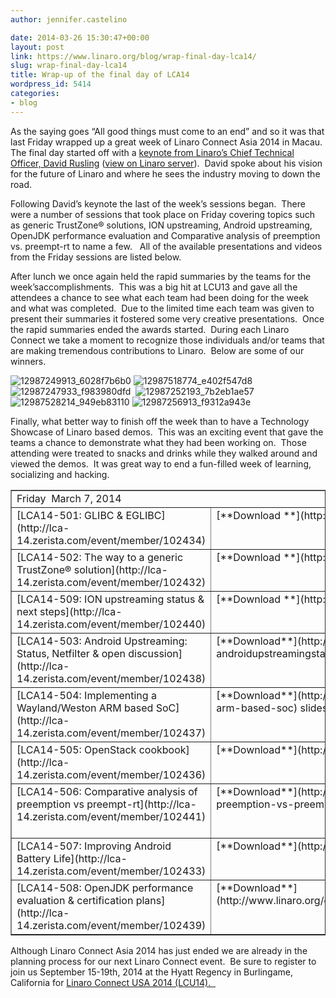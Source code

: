 ```yaml
---
author: jennifer.castelino

date: 2014-03-26 15:30:47+00:00
layout: post
link: https://www.linaro.org/blog/wrap-final-day-lca14/
slug: wrap-final-day-lca14
title: Wrap-up of the final day of LCA14
wordpress_id: 5414
categories:
- blog
---
```





As the saying goes “All good things must come to an end” and so it was that last Friday wrapped up a great week of Linaro Connect Asia 2014 in Macau.  The final day started off with a [keynote from Linaro’s Chief Technical Officer, David Rusling](https://www.youtube.com/watch?v=AQRVNO4NEaM) ([view on Linaro server](http://people.linaro.org/linaro-connect/lca14/videos/03-07-Friday/Keynote-%20David%20Rusling.mp4)).  David spoke about his vision for the future of Linaro and where he sees the industry moving to down the road.




Following David’s keynote the last of the week’s sessions began.  There were a number of sessions that took place on Friday covering topics such as generic TrustZone® solutions, ION upstreaming, Android upstreaming, OpenJDK performance evaluation and Comparative analysis of preemption vs. preempt-rt to name a few.   All of the available presentations and videos from the Friday sessions are listed below.




After lunch we once again held the rapid summaries by the teams for the week’saccomplishments.  This was a big hit at LCU13 and gave all the attendees a chance to see what each team had been doing for the week and what was completed.  Due to the limited time each team was given to present their summaries it fostered some very creative presentations.  Once the rapid summaries ended the awards started.  During each Linaro Connect we take a moment to recognize those individuals and/or teams that are making tremendous contributions to Linaro.  Below are some of our winners.




![12987249913_6028f7b6b0](https://farm8.staticflickr.com/7390/12987249913_6028f7b6b0_q.jpg) ![12987518774_e402f547d8](https://farm8.staticflickr.com/7350/12987518774_e402f547d8_q.jpg) ![12987247933_f983980dfd](https://farm3.staticflickr.com/2179/12987247933_f983980dfd_q.jpg)  ![12987252193_7b2eb1ae57](https://farm3.staticflickr.com/2573/12987252193_7b2eb1ae57_q.jpg) ![12987528214_949eb83110](https://farm8.staticflickr.com/7414/12987528214_949eb83110_q.jpg) ![12987256913_f9312a943e](https://c2.staticflickr.com/8/7451/12987256913_f9312a943e_z.jpg)




Finally, what better way to finish off the week than to have a Technology Showcase of Linaro based demos.  This was an exciting event that gave the teams a chance to demonstrate what they had been working on.  Those attending were treated to snacks and drinks while they walked around and viewed the demos.  It was great way to end a fun-filled week of learning, socializing and hacking.



<table cellpadding="0" width="100%" cellspacing="0" border="1" >
<tbody >
<tr >

<td colspan="4" width="874" valign="top" >Friday  March 7, 2014
</td>
</tr>
<tr >

<td width="268" valign="top" >[LCA14-501: GLIBC & EGLIBC](http://lca-14.zerista.com/event/member/102434)
</td>

<td width="175" valign="top" >[**Download **](http://www.slideshare.net/linaroorg/lca14-14501-glibceglibc)slides
</td>

<td width="204" valign="top" >[**Video**](https://www.youtube.com/watch?v=_xAo1zvmyC8&list=UUIVqQKxCyQLJS6xvSmfndLA) (You Tube)
</td>

<td width="227" valign="top" >[**Video**** **](http://people.linaro.org/linaro-connect/lca14/videos/03-07-Friday/LCA14-501-%20GLIBC%20&%20EGLIBC.mp4)(Linaro Server)
</td>
</tr>
<tr >

<td width="268" valign="top" >[LCA14-502: The way to a generic TrustZone® solution](http://lca-14.zerista.com/event/member/102432)
</td>

<td width="175" valign="top" >[**Download **](http://www.slideshare.net/linaroorg/lca14-502-thewaytoagenerictrustzonesolution)slides
</td>

<td width="204" valign="top" >No Video available
</td>

<td width="227" valign="top" >No Video available
</td>
</tr>
<tr >

<td width="268" valign="top" >[LCA14-509: ION upstreaming status & next steps](http://lca-14.zerista.com/event/member/102440)
</td>

<td width="175" valign="top" >[**Download **](http://www.slideshare.net/linaroorg/lca14-509-ionupstreamingstatusnextsteps)slides
</td>

<td width="204" valign="top" >[**Video**](https://www.youtube.com/watch?v=3ds_UJqX7mM) (You Tube)
</td>

<td width="227" valign="top" >[**Video** ](http://people.linaro.org/linaro-connect/lca14/videos/03-07-Friday/LCA14-509-%20ION%20upstreaming%20status%20&%20next%20steps.mp4)(Linaro Server)
</td>
</tr>
<tr >

<td width="268" valign="top" >[LCA14-503: Android Upstreaming: Status, Netfilter & open discussion](http://lca-14.zerista.com/event/member/102438)
</td>

<td width="175" valign="top" >[**Download**](http://www.slideshare.net/linaroorg/lca14-503-androidupstreamingstatusnetfilteropendiscussion) slides
</td>

<td width="204" valign="top" >[**Video**** **](https://www.youtube.com/watch?v=PyHdw-VReFM)(You Tube)
</td>

<td width="227" valign="top" >[**Video** ](http://people.linaro.org/linaro-connect/lca14/videos/03-07-Friday/LCA14-503-%20Android%20Upstreaming-%20Status,%20Netfilter%20&%20open%20discussion.mp4)(Linaro Server)
</td>
</tr>
<tr >

<td width="268" valign="top" >[LCA14-504: Implementing a Wayland/Weston ARM based SoC](http://lca-14.zerista.com/event/member/102437)
</td>

<td width="175" valign="top" >[**Download**](http://www.slideshare.net/linaroorg/lca14-lca14504-implementing-a-waylandweston-arm-based-soc) slides
</td>

<td width="204" valign="top" >[**Video**](https://www.youtube.com/watch?v=IAyVMS5XJS0) (You Tube)
</td>

<td width="227" valign="top" >[**Video** ](http://people.linaro.org/linaro-connect/lca14/videos/03-07-Friday/LCA14-504-%20Implementing%20a%20Wayland-Weston%20ARM%20based%20SoC.mp4)(Linaro Server)
</td>
</tr>
<tr >

<td width="268" valign="top" >[LCA14-505: OpenStack cookbook](http://lca-14.zerista.com/event/member/102436)
</td>

<td width="175" valign="top" >[**Download**](http://www.slideshare.net/linaroorg/lca14-505-openstackcookbook) slides
</td>

<td width="204" valign="top" >[**Video**](https://www.youtube.com/watch?v=-818b2DpDUs) (You Tube)
</td>

<td width="227" valign="top" >[**Video** ](http://people.linaro.org/linaro-connect/lca14/videos/03-07-Friday/LCA14-505-%20OpenStack%20cookbook.mp4)(Linaro Server)
</td>
</tr>
<tr >

<td width="268" valign="top" >[LCA14-506: Comparative analysis of preemption vs preempt-rt](http://lca-14.zerista.com/event/member/102441)
</td>

<td width="175" valign="top" >[**Download**](http://www.slideshare.net/linaroorg/lca14-lca14506-comparative-analysis-of-preemption-vs-preemptrt) slides
</td>

<td width="204" valign="top" >[**Video**](https://www.youtube.com/watch?v=QiguBicpB88) (You Tube)
</td>

<td width="227" valign="top" >[**Video** ](http://people.linaro.org/linaro-connect/lca14/videos/03-07-Friday/LCA14-506-%20Comparative%20analysis%20of%20preemption%20vs%20preempt-rt.mp4)(Linaro Server)
</td>
</tr>
<tr >

<td width="268" valign="top" >[LCA14-507: Improving Android Battery Life](http://lca-14.zerista.com/event/member/102433)
</td>

<td width="175" valign="top" >[**Download**](http://www.slideshare.net/linaroorg/lca14-507-improvingandroidbatterylife) slides
</td>

<td width="204" valign="top" >[**Video**](https://www.youtube.com/watch?v=aqqDHSheuaI) (You Tube)
</td>

<td width="227" valign="top" >[**Video** ](http://people.linaro.org/linaro-connect/lca14/videos/03-07-Friday/LCA14-507-%20Improving%20Android%20Battery%20Life.mp4)(Linaro Server)
</td>
</tr>
<tr >

<td width="268" valign="top" >[LCA14-508: OpenJDK performance evaluation & certification plans](http://lca-14.zerista.com/event/member/102439)
</td>

<td width="175" valign="top" >[**Download**](http://www.linaro.org/documents/download/91c1d2f4fa171f0c3f33a72b01a42d3c53270588e2d36) slides
</td>

<td width="204" valign="top" >[**Video**](https://www.youtube.com/watch?v=42P4XN9C07I) (You Tube)
</td>

<td width="227" valign="top" >[**Video** ](http://people.linaro.org/linaro-connect/lca14/videos/03-07-Friday/LCA14-508-%20OpenJDK%20performance%20evaluation%20&%20certification%20plans.mp4)(Linaro Server)
</td>
</tr>
</tbody>
</table>


Although Linaro Connect Asia 2014 has just ended we are already in the planning process for our next Linaro Connect event.  Be sure to register to join us September 15-19th, 2014 at the Hyatt Regency in Burlingame, California for [Linaro Connect USA 2014 (LCU14).  ](http://www.linaro.org/connect-lcu14)










